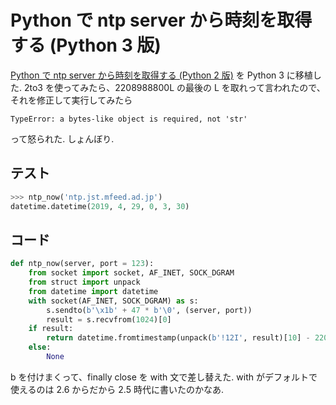 # Python で ntp server から時刻を取得する (Python 3 版)

[Python で ntp server から時刻を取得する (Python 2 版)](https://qiita.com/c-yan/items/683ba3a8d0c1c13f1bdd) を Python 3 に移植した.
2to3 を使ってみたら、2208988800L の最後の L を取れって言われたので、それを修正して実行してみたら

```
TypeError: a bytes-like object is required, not 'str'
```

って怒られた. しょんぼり.

## テスト

```python
>>> ntp_now('ntp.jst.mfeed.ad.jp')
datetime.datetime(2019, 4, 29, 0, 3, 30)
```

## コード

```python
def ntp_now(server, port = 123):
    from socket import socket, AF_INET, SOCK_DGRAM
    from struct import unpack
    from datetime import datetime
    with socket(AF_INET, SOCK_DGRAM) as s:
        s.sendto(b'\x1b' + 47 * b'\0', (server, port))
        result = s.recvfrom(1024)[0]
    if result:
        return datetime.fromtimestamp(unpack(b'!12I', result)[10] - 2208988800)
    else:
        None
```

b を付けまくって、finally close を with 文で差し替えた. with がデフォルトで使えるのは 2.6 からだから 2.5 時代に書いたのかなあ.
